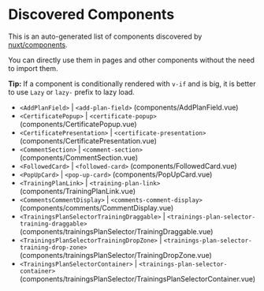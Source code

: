 # Discovered Components

This is an auto-generated list of components discovered by [nuxt/components](https://github.com/nuxt/components).

You can directly use them in pages and other components without the need to import them.

**Tip:** If a component is conditionally rendered with `v-if` and is big, it is better to use `Lazy` or `lazy-` prefix to lazy load.

- `<AddPlanField>` | `<add-plan-field>` (components/AddPlanField.vue)
- `<CertificatePopup>` | `<certificate-popup>` (components/CertificatePopup.vue)
- `<CertificatePresentation>` | `<certificate-presentation>` (components/CertificatePresentation.vue)
- `<CommentSection>` | `<comment-section>` (components/CommentSection.vue)
- `<FollowedCard>` | `<followed-card>` (components/FollowedCard.vue)
- `<PopUpCard>` | `<pop-up-card>` (components/PopUpCard.vue)
- `<TrainingPlanLink>` | `<training-plan-link>` (components/TrainingPlanLink.vue)
- `<CommentsCommentDisplay>` | `<comments-comment-display>` (components/comments/CommentDisplay.vue)
- `<TrainingsPlanSelectorTrainingDraggable>` | `<trainings-plan-selector-training-draggable>` (components/trainingsPlanSelector/TrainingDraggable.vue)
- `<TrainingsPlanSelectorTrainingDropZone>` | `<trainings-plan-selector-training-drop-zone>` (components/trainingsPlanSelector/TrainingDropZone.vue)
- `<TrainingsPlanSelectorContainer>` | `<trainings-plan-selector-container>` (components/trainingsPlanSelector/TrainingsPlanSelectorContainer.vue)
